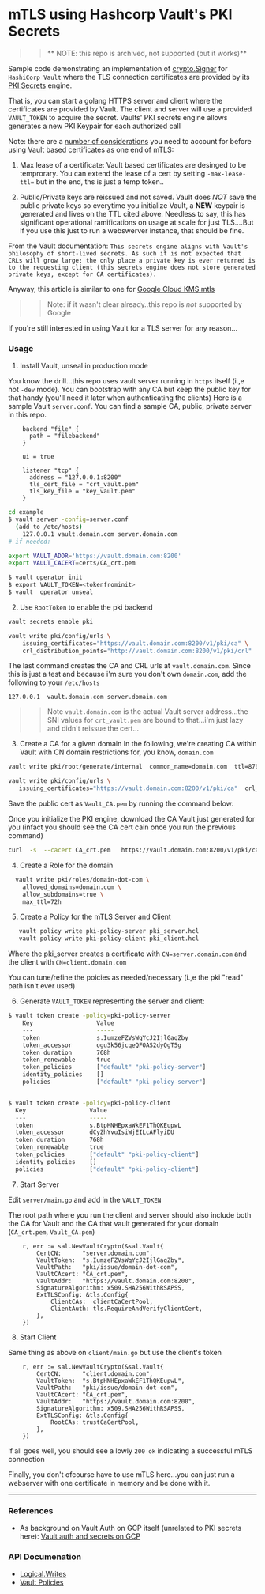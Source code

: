 
# mTLS using Hashcorp Vault's PKI Secrets

>> ** NOTE: this repo is archived, not supported (but it works)**

Sample code demonstrating an implementation of [crypto.Signer](https://golang.org/pkg/crypto/#Signer) for `HashiCorp Vault` where the TLS connection certificates are provided by its [PKI Secrets](https://www.vaultproject.io/docs/secrets/pki/index.html) engine.

That is, you can start a golang HTTPS server and client where the certificates are provided by Vault. The client and server will use a provided `VAULT_TOKEN` to acquire the secret.   Vaults' PKI secrets engine allows generates a new PKI Keypair for each authorized call

Note:  there are a [number of considerations](https://www.vaultproject.io/docs/secrets/pki/index.html#keep-certificate-lifetimes-short-for-crl-39-s-sake) you need to account for before using Vault based certificates as one end of mTLS:

1.  Max lease of a certificate:
  Vault based certificates are desinged to be temprorary.  You can extend the lease of a cert by setting `-max-lease-ttl=` but in the end, ths is just a temp token..

2. Public/Private keys are reissued and not saved.
  Vault does _NOT_ save the public private keys so everytime you initialize Vault, a **NEW** keypair is generated and lives on the TTL cited above.  Needless to say, this has significant operational ramifications on usage at scale for just TLS....But if you use this just to run a webswerver instance, that should be fine.

  From the Vault documentation:
  `This secrets engine aligns with Vault's philosophy of short-lived secrets. As such it is not expected that CRLs will grow large; the only place a private key is ever returned is to the requesting client (this secrets engine does not store generated private keys, except for CA certificates).`


Anyway, this article is similar to one for [Google Cloud KMS mtls](https://github.com/salrashid123/kms_golang_signer)

>> Note: if it wasn't clear already..this repo is _not_ supported by Google

If you're still interested in using Vault for a TLS server for any reason...


### Usage

1. Install Vault, unseal in production mode

  You know the drill...this repo uses vault server running in `https` itself (i.,e not `-dev` mode).  You can bootstrap with any CA but keep the public key for that handy (you'll need it later when authenticating the clients)
  Here is a sample Vault `server.conf`.  You can find a sample CA, public, private server in this repo.

```hcl
    backend "file" {
      path = "filebackend"
    }

    ui = true

    listener "tcp" {
      address = "127.0.0.1:8200"
      tls_cert_file = "crt_vault.pem"
      tls_key_file = "key_vault.pem"
    }
```

```bash
cd example
$ vault server -config=server.conf 
  (add to /etc/hosts)
    127.0.0.1 vault.domain.com server.domain.com
# if needed:

export VAULT_ADDR='https://vault.domain.com:8200'
export VAULT_CACERT=certs/CA_crt.pem

$ vault operator init
$ export VAULT_TOKEN=<tokenfrominit>
$ vault  operator unseal
```

2. Use `RootToken` to enable the pki backend

```bash
vault secrets enable pki

vault write pki/config/urls \
    issuing_certificates="https://vault.domain.com:8200/v1/pki/ca" \
    crl_distribution_points="http://vault.domain.com:8200/v1/pki/crl"
```

The last command creates the CA and CRL urls at `vault.domain.com`.  Since this is just a test and because i'm sure you don't own `domain.com`, add the following to your `/etc/hosts`

```
127.0.0.1  vault.domain.com server.domain.com
```

>> Note `vault.domain.com` is the actual Vault server address...the SNI values for `crt_vault.pem` are bound to that...i'm just lazy and didn't reissue the cert...

3. Create a CA for a given domain
  In the following, we're creating CA within Vault with CN domain restrictions for, you know, `domain.com`

  ```bash
  vault write pki/root/generate/internal  common_name=domain.com  ttl=8760h

  vault write pki/config/urls \
     issuing_certificates="https://vault.domain.com:8200/v1/pki/ca"  crl_distribution_points="https://vault.domain.com:8200/v1/pki/crl"
  ```

  Save the public cert as `Vault_CA.pem` by running the command below:

  Once you initialize the PKI engine, download the CA Vault just generated for you (infact you should see the CA cert cain once you run the previous command)

  ```bash
  curl  -s  --cacert CA_crt.pem   https://vault.domain.com:8200/v1/pki/ca  | openssl x509 -inform DER -outform PEM  -out certs/Vault_CA.pem 
  ```

4. Create a Role for the domain

```bash
  vault write pki/roles/domain-dot-com \
    allowed_domains=domain.com \
    allow_subdomains=true \
    max_ttl=72h
```

5. Create a Policy for the mTLS Server and Client

```bash
   vault policy write pki-policy-server pki_server.hcl
   vault policy write pki-policy-client pki_client.hcl
```

Where the pki_server creates a certificate with `CN=server.domain.com` and the client with `CN=client.domain.com`


You can tune/refine the poicies as needed/necessary (i.,e the pki "read" path isn't ever used)

6. Generate `VAULT_TOKEN` representing the server and client:

```bash
$ vault token create -policy=pki-policy-server
	Key                  Value
	---                  -----
	token                s.IumzeFZVsWqYcJ2IjlGaqZby
	token_accessor       ogu3k56jcqeQFOAS2dyQgT5g
	token_duration       768h
	token_renewable      true
	token_policies       ["default" "pki-policy-server"]
	identity_policies    []
	policies             ["default" "pki-policy-server"]


$ vault token create -policy=pki-policy-client
  Key                  Value
  ---                  -----
  token                s.BtpHNHEpxaWkEF1ThQKEupwL
  token_accessor       dCyZhYvuIsiWjEILcAFlyiDU
  token_duration       768h
  token_renewable      true
  token_policies       ["default" "pki-policy-client"]
  identity_policies    []
  policies             ["default" "pki-policy-client"]
```


7. Start Server

Edit `server/main.go` and add in the `VAULT_TOKEN`

The root path where you run the client and server should also include both the CA for Vault and the CA that vault generated for your domain (`CA_crt.pem`, `Vault_CA.pem`)

```golang
	r, err := sal.NewVaultCrypto(&sal.Vault{
		CertCN:      "server.domain.com",
		VaultToken:  "s.IumzeFZVsWqYcJ2IjlGaqZby",
		VaultPath:   "pki/issue/domain-dot-com",
		VaultCAcert: "CA_crt.pem",
		VaultAddr:   "https://vault.domain.com:8200",
		SignatureAlgorithm: x509.SHA256WithRSAPSS,
		ExtTLSConfig: &tls.Config{
			ClientCAs:  clientCaCertPool,
			ClientAuth: tls.RequireAndVerifyClientCert,
		},
	})
```

8. Start Client

Same thing as above on `client/main.go` but use the client's token

```golang
	r, err := sal.NewVaultCrypto(&sal.Vault{
		CertCN:      "client.domain.com",
		VaultToken:  "s.BtpHNHEpxaWkEF1ThQKEupwL",
		VaultPath:   "pki/issue/domain-dot-com",
		VaultCAcert: "CA_crt.pem",
		VaultAddr:   "https://vault.domain.com:8200",
		SignatureAlgorithm: x509.SHA256WithRSAPSS,
		ExtTLSConfig: &tls.Config{
			RootCAs: trustCaCertPool,
		},    
	})
```

if all goes well, you should see a lowly `200 ok` indicating a successful mTLS connection


Finally, you don't ofcourse have to use mTLS here...you can just run a webserver with one certificate in memory and be done with it.

---

### References

- As background on Vault Auth on GCP itself (unrelated to PKI secrets here): [Vault auth and secrets on GCP](https://medium.com/google-cloud/vault-auth-and-secrets-on-gcp-51bd7bbaceb)


### API Documenation
- [Logical.Writes](https://godoc.org/github.com/hashicorp/vault/api#Logical.Write)
- [Vault Policies](https://www.vaultproject.io/docs/concepts/policies.html)
